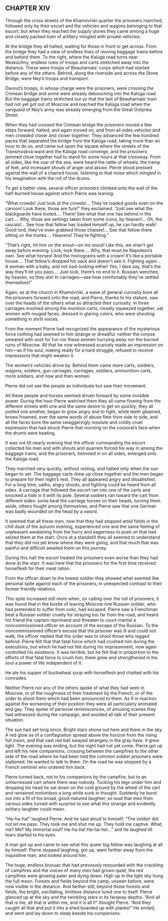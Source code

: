 ## CHAPTER XIV

Through the cross streets of the Khamóvniki quarter the prisoners
marched, followed only by their escort and the vehicles and wagons
belonging to that escort, but when they reached the supply stores they
came among a huge and closely packed train of artillery mingled with
private vehicles.

At the bridge they all halted, waiting for those in front to get across.
From the bridge they had a view of endless lines of moving baggage
trains before and behind them. To the right, where the Kalúga road turns
near Neskúchny, endless rows of troops and carts stretched away into
the distance. These were troops of Beauharnais’ corps which had started
before any of the others. Behind, along the riverside and across the
Stone Bridge, were Ney’s troops and transport.

Davout’s troops, in whose charge were the prisoners, were crossing the
Crimean bridge and some were already debouching into the Kalúga road.
But the baggage trains stretched out so that the last of Beauharnais’
train had not yet got out of Moscow and reached the Kalúga road when
the vanguard of Ney’s army was already emerging from the Great Ordýnka
Street.

When they had crossed the Crimean bridge the prisoners moved a few steps
forward, halted, and again moved on, and from all sides vehicles and men
crowded closer and closer together. They advanced the few hundred paces
that separated the bridge from the Kalúga road, taking more than an
hour to do so, and came out upon the square where the streets of the
Transmoskvá ward and the Kalúga road converge, and the prisoners jammed
close together had to stand for some hours at that crossway. From all
sides, like the roar of the sea, were heard the rattle of wheels, the
tramp of feet, and incessant shouts of anger and abuse. Pierre stood
pressed against the wall of a charred house, listening to that noise
which mingled in his imagination with the roll of the drums.

To get a better view, several officer prisoners climbed onto the wall of
the half-burned house against which Pierre was leaning.

“What crowds! Just look at the crowds!... They’ve loaded goods even on
the cannon! Look there, those are furs!” they exclaimed. “Just see what
the blackguards have looted.... There! See what that one has behind
in the cart.... Why, those are settings taken from some icons, by
heaven!... Oh, the rascals!... See how that fellow has loaded
himself up, he can hardly walk! Good lord, they’ve even grabbed those
chaises!... See that fellow there sitting on the trunks.... Heavens!
They’re fighting.”

“That’s right, hit him on the snout—on his snout! Like this, we
shan’t get away before evening. Look, look there.... Why, that must be
Napoleon’s own. See what horses! And the monograms with a crown! It’s
like a portable house.... That fellow’s dropped his sack and doesn’t see
it. Fighting again... A woman with a baby, and not bad-looking either!
Yes, I dare say, that’s the way they’ll let you pass.... Just look,
there’s no end to it. Russian wenches, by heaven, so they are! In
carriages—see how comfortably they’ve settled themselves!”

Again, as at the church in Khamóvniki, a wave of general curiosity
bore all the prisoners forward onto the road, and Pierre, thanks to
his stature, saw over the heads of the others what so attracted their
curiosity. In three carriages involved among the munition carts, closely
squeezed together, sat women with rouged faces, dressed in glaring
colors, who were shouting something in shrill voices.

From the moment Pierre had recognized the appearance of the mysterious
force nothing had seemed to him strange or dreadful: neither the corpse
smeared with soot for fun nor these women hurrying away nor the burned
ruins of Moscow. All that he now witnessed scarcely made an impression
on him—as if his soul, making ready for a hard struggle, refused to
receive impressions that might weaken it.

The women’s vehicles drove by. Behind them came more carts, soldiers,
wagons, soldiers, gun carriages, carriages, soldiers, ammunition carts,
more soldiers, and now and then women.

Pierre did not see the people as individuals but saw their movement.

All these people and horses seemed driven forward by some invisible
power. During the hour Pierre watched them they all came flowing from
the different streets with one and the same desire to get on quickly;
they all jostled one another, began to grow angry and to fight, white
teeth gleamed, brows frowned, ever the same words of abuse flew from
side to side, and all the faces bore the same swaggeringly resolute
and coldly cruel expression that had struck Pierre that morning on the
corporal’s face when the drums were beating.

It was not till nearly evening that the officer commanding the escort
collected his men and with shouts and quarrels forced his way in among
the baggage trains, and the prisoners, hemmed in on all sides, emerged
onto the Kalúga road.

They marched very quickly, without resting, and halted only when the sun
began to set. The baggage carts drew up close together and the men
began to prepare for their night’s rest. They all appeared angry and
dissatisfied. For a long time, oaths, angry shouts, and fighting could
be heard from all sides. A carriage that followed the escort ran
into one of the carts and knocked a hole in it with its pole. Several
soldiers ran toward the cart from different sides: some beat the
carriage horses on their heads, turning them aside, others fought among
themselves, and Pierre saw that one German was badly wounded on the head
by a sword.

It seemed that all these men, now that they had stopped amid fields
in the chill dusk of the autumn evening, experienced one and the same
feeling of unpleasant awakening from the hurry and eagerness to push on
that had seized them at the start. Once at a standstill they all seemed
to understand that they did not yet know where they were going, and that
much that was painful and difficult awaited them on this journey.

During this halt the escort treated the prisoners even worse than they
had done at the start. It was here that the prisoners for the first time
received horseflesh for their meat ration.

From the officer down to the lowest soldier they showed what seemed like
personal spite against each of the prisoners, in unexpected contrast to
their former friendly relations.

This spite increased still more when, on calling over the roll of
prisoners, it was found that in the bustle of leaving Moscow one Russian
soldier, who had pretended to suffer from colic, had escaped. Pierre saw
a Frenchman beat a Russian soldier cruelly for straying too far from
the road, and heard his friend the captain reprimand and threaten to
court-martial a noncommissioned officer on account of the escape of the
Russian. To the noncommissioned officer’s excuse that the prisoner was
ill and could not walk, the officer replied that the order was to shoot
those who lagged behind. Pierre felt that that fatal force which had
crushed him during the executions, but which he had not felt during his
imprisonment, now again controlled his existence. It was terrible, but
he felt that in proportion to the efforts of that fatal force to crush
him, there grew and strengthened in his soul a power of life independent
of it.

He ate his supper of buckwheat soup with horseflesh and chatted with his
comrades.

Neither Pierre nor any of the others spoke of what they had seen in
Moscow, or of the roughness of their treatment by the French, or of the
order to shoot them which had been announced to them. As if in reaction
against the worsening of their position they were all particularly
animated and gay. They spoke of personal reminiscences, of amusing
scenes they had witnessed during the campaign, and avoided all talk of
their present situation.

The sun had set long since. Bright stars shone out here and there in the
sky. A red glow as of a conflagration spread above the horizon from the
rising full moon, and that vast red ball swayed strangely in the gray
haze. It grew light. The evening was ending, but the night had not yet
come. Pierre got up and left his new companions, crossing between the
campfires to the other side of the road where he had been told the
common soldier prisoners were stationed. He wanted to talk to them. On
the road he was stopped by a French sentinel who ordered him back.

Pierre turned back, not to his companions by the campfire, but to an
unharnessed cart where there was nobody. Tucking his legs under him and
dropping his head he sat down on the cold ground by the wheel of the
cart and remained motionless a long while sunk in thought. Suddenly he
burst out into a fit of his broad, good-natured laughter, so loud that
men from various sides turned with surprise to see what this strange and
evidently solitary laughter could mean.

“Ha-ha-ha!” laughed Pierre. And he said aloud to himself: “The soldier
did not let me pass. They took me and shut me up. They hold me captive.
What, me? Me? My immortal soul? Ha-ha-ha! Ha-ha-ha!...” and he laughed
till tears started to his eyes.

A man got up and came to see what this queer big fellow was laughing at
all by himself. Pierre stopped laughing, got up, went farther away from
the inquisitive man, and looked around him.

The huge, endless bivouac that had previously resounded with the
crackling of campfires and the voices of many men had grown quiet, the
red campfires were growing paler and dying down. High up in the light
sky hung the full moon. Forests and fields beyond the camp, unseen
before, were now visible in the distance. And farther still, beyond
those forests and fields, the bright, oscillating, limitless distance
lured one to itself. Pierre glanced up at the sky and the twinkling
stars in its faraway depths. “And all that is me, all that is within me,
and it is all I!” thought Pierre. “And they caught all that and put it
into a shed boarded up with planks!” He smiled, and went and lay down to
sleep beside his companions.





